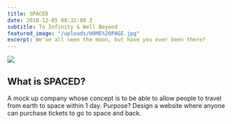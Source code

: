 ```yaml
---
title: SPACED
date: 2018-12-05 08:32:00 Z
subtitle: To Infinity & Well Beyond
featured_image: "/uploads/HOME%20PAGE.jpg"
excerpt: We've all seen the moon, but have you ever been there?
---
```


![](/uploads/HOME%20PAGE.jpg)

## What is SPACED?

A mock up company whose concept is to be able to allow people to travel from earth to space within 1 day. Purpose? Design a website where anyone can purchase tickets to go to space and back. 